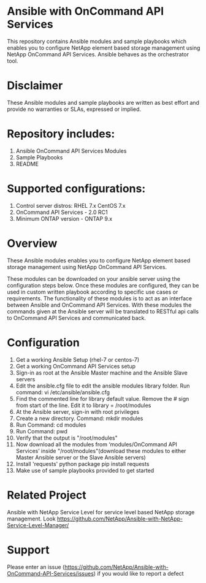 # Ansible with OnCommand API Services

This repository contains Ansible modules and sample playbooks which enables you to configure NetApp element based storage management using NetApp OnCommand API Services. Ansible behaves as the orchestrator tool.

# Disclaimer
These Ansible modules and sample playbooks are written as best effort and provide no warranties or SLAs, expressed or implied.

# Repository includes:
1. Ansible OnCommand API Services Modules
2.	Sample Playbooks
3.	README
 
# Supported configurations:
1.	Control server distros: RHEL 7.x CentOS 7.x
2.	OnCommand API Services - 2.0 RC1
3.	Minimum ONTAP version - ONTAP 9.x

# Overview
These Ansible modules enables you to configure NetApp element based storage management using NetApp OnCommand API Services.

These modules can be downloaded on your ansible server using the configuration steps below. Once these modules are configured, they can be used in custom written playbook according to specific use cases or requirements.
The functionality of these modules is to act as an interface between Ansible and OnCommand API Services. With these modules the commands given at the Ansible server will be translated to RESTful api calls to OnCommand API Services and communicated back.


# Configuration

1. Get a working Ansible Setup (rhel-7 or centos-7)
2. Get a working OnCommand API Services setup
3. Sign-in as root at the Ansible Master machine and the Ansible Slave servers
4. Edit the ansible.cfg file to edit the ansible modules library folder. Run command: vi /etc/ansible/ansible.cfg
5. Find the commented line for library default value. Remove the # sign from start of the line. Edit it to library = /root/modules
6. At the Ansible server, sign-in with root privileges
7. Create a new directory. Command: mkdir modules
8. Run Command: cd modules
9. Run Command: pwd
10. Verify that the output is "/root/modules"
11. Now download all the modules from ‘modules/OnCommand API Services’ inside "/root/modules"(download these modules to either Master Ansible server or the Slave Ansible servers)
12. Install 'requests' python package pip install requests
13. Make use of sample playbooks provided to get started

# Related Project

Ansible with NetApp Service Level for service level based NetApp storage management. Look https://github.com/NetApp/Ansible-with-NetApp-Service-Level-Manager/

# Support
Please enter an issue (https://github.com/NetApp/Ansible-with-OnCommand-API-Services/issues) if you would like to report a defect
